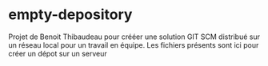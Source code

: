 # empty-depository
Projet de Benoit Thibaudeau pour crééer une solution GIT SCM distribué sur un réseau local pour un travail en équipe.
Les fichiers présents sont ici pour créer un dépot sur un serveur
